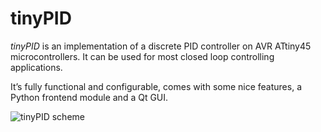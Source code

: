 tinyPID
=======

*tinyPID* is an implementation of a discrete PID controller on AVR ATtiny45
microcontrollers. It can be used for most closed loop controlling applications.

It’s fully functional and configurable, comes with some nice features, a Python
frontend module and a Qt GUI.

![tinyPID scheme][1]


[1]: https://github.com/modul/tinyPID/raw/master/doc/schema.svg

